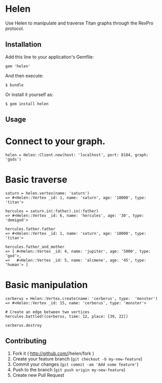 # Helen

Use Helen to manipulate and traverse Titan graphs through the RexPro protocol.

## Installation

Add this line to your application's Gemfile:

    gem 'helen'

And then execute:

    $ bundle

Or install it yourself as:

    $ gem install helen

## Usage

# Connect to your graph.

    helen = Helen::Client.new(host: 'localhost', port: 8184, graph: 'gods')

# Basic traverse

    saturn = helen.vertex(name: 'saturn')
    => #<Helen::Vertex _id: 1, name: 'saturn', age: '10000', type: 'titan'>

    hercules = saturn.in(:father).in(:father)
    => #<Helen::Vertex _id: 6, name: 'hercules', age: '30', type: 'demigod'>

    hercules.father.father
    => #<Helen::Vertex _id: 1, name: 'saturn', age: '10000', type: 'titan'>

    hercules.father_and_mother
    => [ #<Helen::Vertex _id: 4, name: 'jupiter', age: '5000', type: 'god'>,
    =>   #<Helen::Vertex _id: 5, name: 'alcmene', age: '45', type: 'human'> ]

# Basic manipulation

    cerberus = Helen::Vertex.create(name: 'cerberus', type:  'monster')
    => #<Helen::Vertex _id: 15, name: 'cerberus', type: 'monster'>

    # Create an edge between two vertices
    hercules.battled!(cerberus, time: 12, place: [39, 22])

    cerberus.destroy

## Contributing

1. Fork it ( http://github.com/<my-github-username>/helen/fork )
2. Create your feature branch (`git checkout -b my-new-feature`)
3. Commit your changes (`git commit -am 'Add some feature'`)
4. Push to the branch (`git push origin my-new-feature`)
5. Create new Pull Request
